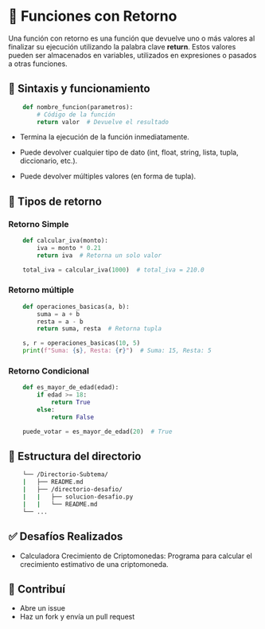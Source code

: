 # 🚀 Funciones con Retorno

Una función con retorno es una función que devuelve uno o más valores al finalizar su ejecución utilizando la palabra clave **return**. Estos valores pueden ser almacenados en variables, utilizados en expresiones o pasados a otras funciones.

## 🔧 Sintaxis y funcionamiento

```python
    def nombre_funcion(parametros):
        # Código de la función
        return valor  # Devuelve el resultado
```

* Termina la ejecución de la función inmediatamente.

* Puede devolver cualquier tipo de dato (int, float, string, lista, tupla, diccionario, etc.).

* Puede devolver múltiples valores (en forma de tupla).

## 📌 Tipos de retorno

### Retorno Simple

```python
    def calcular_iva(monto):
        iva = monto * 0.21
        return iva  # Retorna un solo valor

    total_iva = calcular_iva(1000)  # total_iva = 210.0
```

### Retorno múltiple

```python
    def operaciones_basicas(a, b):
        suma = a + b
        resta = a - b
        return suma, resta  # Retorna tupla

    s, r = operaciones_basicas(10, 5)
    print(f"Suma: {s}, Resta: {r}")  # Suma: 15, Resta: 5
```

### Retorno Condicional

```python
    def es_mayor_de_edad(edad):
        if edad >= 18:
            return True
        else:
            return False

    puede_votar = es_mayor_de_edad(20)  # True
```

## 📁 Estructura del directorio

```bash
    └── /Directorio-Subtema/
	|   ├── README.md
	|   ├── /directorio-desafio/
    |   |   ├── solucion-desafio.py
    |   |   └── README.md
    └── ...
```

## ✅ Desafíos Realizados

* Calculadora Crecimiento de Criptomonedas: Programa para calcular el crecimiento estimativo de una criptomoneda.

## 📌 Contribuí

* Abre un issue
* Haz un fork y envía un pull request
